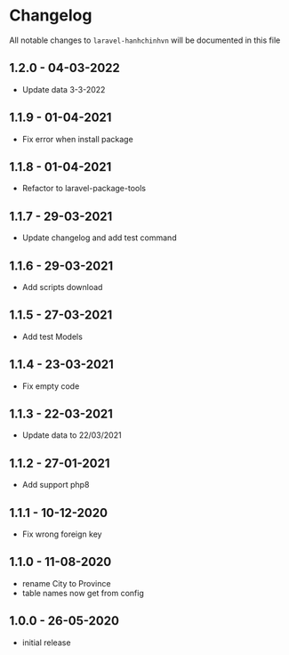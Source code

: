 # Changelog

All notable changes to `laravel-hanhchinhvn` will be documented in this file

## 1.2.0 - 04-03-2022

- Update data 3-3-2022

## 1.1.9 - 01-04-2021

- Fix error when install package

## 1.1.8 - 01-04-2021

- Refactor to laravel-package-tools


## 1.1.7 - 29-03-2021

- Update changelog and add test command

## 1.1.6 - 29-03-2021

- Add scripts download

## 1.1.5 - 27-03-2021

- Add test Models

## 1.1.4 - 23-03-2021

- Fix empty code

## 1.1.3 - 22-03-2021

- Update data to 22/03/2021

## 1.1.2 - 27-01-2021

- Add support php8

## 1.1.1 - 10-12-2020

- Fix wrong foreign key

## 1.1.0 - 11-08-2020

- rename City to Province
- table names now get from config

## 1.0.0 - 26-05-2020

- initial release
